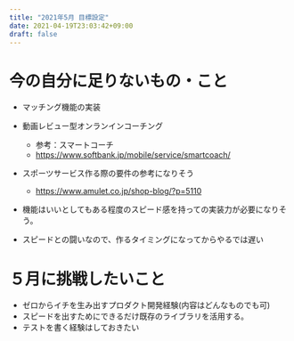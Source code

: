 ```yaml
---
title: "2021年5月 目標設定"
date: 2021-04-19T23:03:42+09:00
draft: false
---
```


# 今の自分に足りないもの・こと

* マッチング機能の実装
* 動画レビュー型オンランインコーチング
	*  参考：スマートコーチ
	* https://www.softbank.jp/mobile/service/smartcoach/

* スポーツサービス作る際の要件の参考になりそう
	* https://www.amulet.co.jp/shop-blog/?p=5110
* 機能はいいとしてもある程度のスピード感を持っての実装力が必要になりそう。
* スピードとの闘いなので、作るタイミングになってからやるでは遅い


# ５月に挑戦したいこと
* ゼロからイチを生み出すプロダクト開発経験(内容はどんなものでも可)
* スピードを出すためにできるだけ既存のライブラリを活用する。
* テストを書く経験はしておきたい
